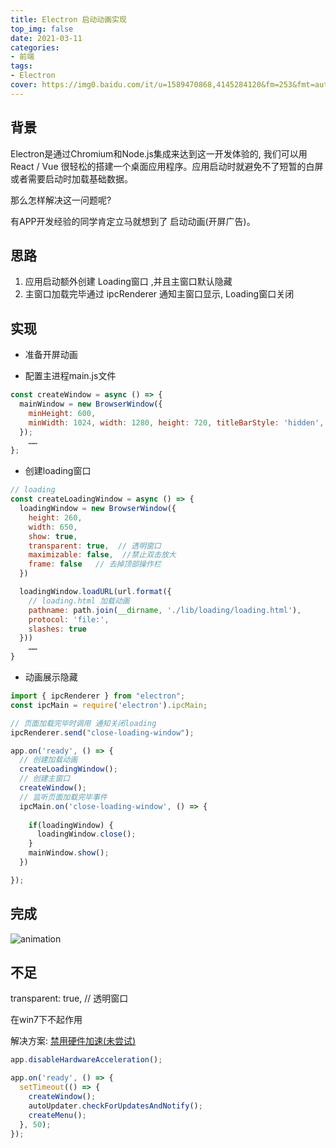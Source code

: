 ```yaml
---
title: Electron 启动动画实现
top_img: false
date: 2021-03-11
categories: 
- 前端
tags:
- Electron
cover: https://img0.baidu.com/it/u=1589470868,4145284120&fm=253&fmt=auto&app=138&f=PNG?w=720&h=241
---
```


## 背景
Electron是通过Chromium和Node.js集成来达到这一开发体验的, 我们可以用React / Vue 很轻松的搭建一个桌面应用程序。应用启动时就避免不了短暂的白屏或者需要启动时加载基础数据。

那么怎样解决这一问题呢?

有APP开发经验的同学肯定立马就想到了 启动动画(开屏广告)。


## 思路

1. 应用启动额外创建 Loading窗口 ,并且主窗口默认隐藏
2. 主窗口加载完毕通过 ipcRenderer 通知主窗口显示, Loading窗口关闭

## 实现

- 准备开屏动画

- 配置主进程main.js文件

``` js
const createWindow = async () => {
  mainWindow = new BrowserWindow({
    minHeight: 600,
    minWidth: 1024, width: 1280, height: 720, titleBarStyle: 'hidden', frame: false, show: false
  });
    ……
};
```

- 创建loading窗口

``` js
// loading
const createLoadingWindow = async () => {   
  loadingWindow = new BrowserWindow({
    height: 260,
    width: 650,
    show: true,
    transparent: true,  // 透明窗口
    maximizable: false,  //禁止双击放大
    frame: false   // 去掉顶部操作栏
  })

  loadingWindow.loadURL(url.format({
    // loading.html 加载动画
    pathname: path.join(__dirname, './lib/loading/loading.html'),
    protocol: 'file:',
    slashes: true
  }))
    ……
}
```

- 动画展示隐藏

``` js
import { ipcRenderer } from "electron";
const ipcMain = require('electron').ipcMain;

// 页面加载完毕时调用 通知关闭loading
ipcRenderer.send("close-loading-window");

app.on('ready', () => {
  // 创建加载动画 
  createLoadingWindow();
  // 创建主窗口
  createWindow();
  // 监听页面加载完毕事件
  ipcMain.on('close-loading-window', () => {
    
    if(loadingWindow) {
      loadingWindow.close();
    }
    mainWindow.show();
  })

});
```

## 完成

![animation](https://user-images.githubusercontent.com/70128222/194988437-76bc5bcf-6abe-4419-8303-0e7e72f7bf5e.gif)


## 不足

transparent: true,  // 透明窗口

在win7下不起作用

解决方案: [禁用硬件加速(未尝试)](https://github.com/electron/electron/issues/2170#ref-issue-623539865)

``` js
app.disableHardwareAcceleration();

app.on('ready', () => {
  setTimeout(() => {
    createWindow();
    autoUpdater.checkForUpdatesAndNotify();
    createMenu();
  }, 50);
});
```